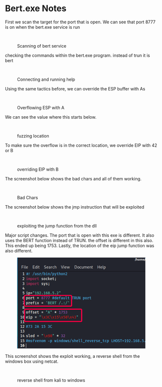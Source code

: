 # Bert.exe Notes

First we scan the target for the port that is open. We can see that port 8777 is on when the bert.exe service is run

<figure><img src="https://lh4.googleusercontent.com/v28-aCuBWTUmSP99RkMhPwoi-TP7Zxp_lXubGDk4Lg7fu0ZdpZU1Zjv7HGKcjEFGwPZ9hN6iULkMQ7I3-lVoA92mRwrnYRr5z3Fp4lUX3-5FSYJ25dbH4kxcvL95fP2MX5WRqQf8CvpsYZg-kWbowDWH1cxrsbmISXFScw_e2nyRIo5eYMdBWA8ZNkFsug" alt=""><figcaption><p>Scanning of bert service</p></figcaption></figure>

checking the commands within the bert.exe program. instead of trun it is bert

<figure><img src="https://lh4.googleusercontent.com/BVDPSz6UJDonnZwIu-7x9CFzK2HgbO5SOBC0DohzAqSNPLaJc5EmGZ-FIXVOvBaPn9ntXSaVjeugUQyRgXsnM2wwbBIP0aIqop2Czan2WMwoGT7NFUvzLWTzV7f-RQwRPtUDXShzUzJQaMFVbaMGCeDVwbT2MS_ZomNlaRzKxlONAdYYfU2-X__-cx2qtg" alt=""><figcaption><p>Connecting and running help</p></figcaption></figure>

Using the same tactics before, we can override the ESP buffer with As

<figure><img src="https://lh5.googleusercontent.com/nIeoflKODQcsfsk46nZUFNnjKezkkbDyT6_7Ao6USBb7_fvfYSmTb__XZUzf9hFn1Xtb0Z2D6pz4lbcQV3pWV3F5pKZLIvcb4AzUbbS98I3AJOfwBJTpC8Kar4qb24ACw_6MRVFAq9MO-2dbE5gasIvJF5G92kcTZIcEvAOF47LbcyYM9PQqrssC35Sn7g" alt=""><figcaption><p>Overflowing ESP with A</p></figcaption></figure>

We can see the value where this starts below.

<figure><img src="https://lh4.googleusercontent.com/N4IDl6tB9k2obIt8eyt1wu5MaMe8JZ2yuaRx8VuLkfQ_FFsZnp8LeF4qbjDmTC_iBKr-L2itXgvV8iXsPMc4rZHLa_mR0l2yRTQzbopWBuq3yf4GM-0isN6Yv0za3kHjwzHEs7J5FznsDDTYe6MW6uyVrOGhMt1K14Fevzv_7JIwM03s3TalkxVqDXy7zw" alt=""><figcaption><p>fuzzing location</p></figcaption></figure>

To make sure the overflow is in the correct location, we override EIP with 42 or B

<figure><img src="https://lh4.googleusercontent.com/64h0QkAIVXo4z8VEWLWBaDYgU6RjD9Hx-dBRCmMJXHxNeOv1ksIqpiV4SUeOnauoPpg_iWjVNeNi6fGdfgDUZZ0f__vkpu6ZBoefHuus3rqE2L16MoYx95jx_mbTPVQxTna1iEbTWayvXcd1Y3BnAzsaqRwJJ2U-dr0gHJYlcwbf1X1K_mqjHrJwNB5oIQ" alt=""><figcaption><p>overriding EIP with B</p></figcaption></figure>

The screenshot below shows the bad chars and all of them working.&#x20;

<figure><img src="https://lh3.googleusercontent.com/4_TzjimI2ZhjY2hMaCd2VpascZ18Gdk3-mMxBjBYIkDJbFfFlUmsi4nYAKFjJVDKaTeNzApYKy-mIfe0TgihVcMrHcRTJzpNsPDxVuokh1bIQ4M3wjO8X9LZnDXpVoXfBdOHPhW9iDL0Q_jjyun3qztDi3nTn1toaqPwxPHLOZqFqoVdbz6ecmutDFja1w" alt=""><figcaption><p>Bad Chars</p></figcaption></figure>

The screenshot below shows the jmp instruction that will be exploited

<figure><img src="https://lh4.googleusercontent.com/G_fdXeOf4-evXNuzBhA5KtrQ8T99-GdfMFSr4dOgmCGkqq5rvhvth5Q3JClGE-ne4L5KR_NC1vcfH3mCWjtes_4Pt65RanlPoeifaMUWgype_jdznooK1rvxc_e0Xy4JSlbojiKHlUm-i_lofoJx_S52uZA6AgtCj0Di2nCHdMM_ofvKsKNgGukT3gc_wQ" alt=""><figcaption><p>exploiting the jump function from the dll</p></figcaption></figure>

Major script changes. The port that is open with this exe is different. It also uses the BERT function instead of TRUN. the offset is different in this also. This ended up being 1753. Lastly, the location of the eip jump function was also different.

<figure><img src="../.gitbook/assets/image (12).png" alt=""><figcaption></figcaption></figure>

This screenshot shows the exploit working, a reverse shell from the windows box using netcat.

<figure><img src="https://lh4.googleusercontent.com/3-RBe54NFbYjVVfHAgQ4PzSEv3FOcODX2DDFxJshBqf79EalGNWtMDWcOOTZTTganMxFIilyqzLxQx4uryBtx7ffDU-2BguSe_Ca44MMDMdViwV1_Q6N3GGKumuGIhn9DLCWWxJ7RgqH39XCXH6N-SZFUg_G_DmTrCZXniRYmTJcbMdgJpEjhvn2zeyv7w" alt=""><figcaption><p>reverse shell from kali to windows</p></figcaption></figure>
